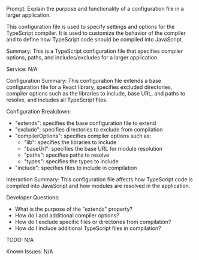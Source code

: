 Prompt: Explain the purpose and functionality of a configuration file in a larger application.

This configuration file is used to specify settings and options for the TypeScript compiler. It is used to customize the behavior of the compiler and to define how TypeScript code should be compiled into JavaScript. 

Summary:
This is a TypeScript configuration file that specifies compiler options, paths, and includes/excludes for a larger application.

Service:
N/A

Configuration Summary:
This configuration file extends a base configuration file for a React library, specifies excluded directories, compiler options such as the libraries to include, base URL, and paths to resolve, and includes all TypeScript files.

Configuration Breakdown:
- "extends": specifies the base configuration file to extend
- "exclude": specifies directories to exclude from compilation
- "compilerOptions": specifies compiler options such as:
  - "lib": specifies the libraries to include
  - "baseUrl": specifies the base URL for module resolution
  - "paths": specifies paths to resolve
  - "types": specifies the types to include
- "include": specifies files to include in compilation

Interaction Summary:
This configuration file affects how TypeScript code is compiled into JavaScript and how modules are resolved in the application.

Developer Questions:
- What is the purpose of the "extends" property?
- How do I add additional compiler options?
- How do I exclude specific files or directories from compilation?
- How do I include additional TypeScript files in compilation?

TODO:
N/A

Known Issues:
N/A
